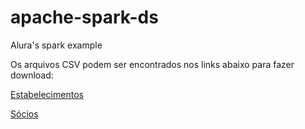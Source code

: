 # apache-spark-ds

Alura's spark example

Os arquivos CSV podem ser encontrados nos links abaixo para fazer download:

[Estabelecimentos](https://caelum-online-public.s3.amazonaws.com/2273-introducao-spark/01/socios.zip)

[Sócios](https://caelum-online-public.s3.amazonaws.com/2273-introducao-spark/01/socios.zip)